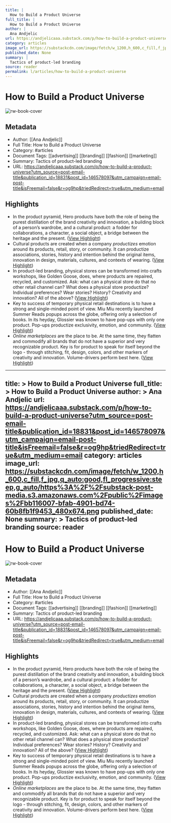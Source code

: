 ```yaml
---
title: |
  How to Build a Product Universe
full_title: |
  How to Build a Product Universe
author: |
  Ana Andjelic
url: https://andjelicaaa.substack.com/p/how-to-build-a-product-universe?utm_source=post-email-title&publication_id=18831&post_id=146578097&utm_campaign=email-post-title&isFreemail=false&r=og9hp&triedRedirect=true&utm_medium=email
category: articles
image_url: https://substackcdn.com/image/fetch/w_1200,h_600,c_fill,f_jpg,q_auto:good,fl_progressive:steep,g_auto/https%3A%2F%2Fsubstack-post-media.s3.amazonaws.com%2Fpublic%2Fimages%2Fbb116007-bfab-4901-bd74-60b8fb1f9453_480x674.png
published_date: None
summary: |
  Tactics of product-led branding
source: reader
permalink: l/articles/how-to-build-a-product-universe
---
```

# How to Build a Product Universe

![rw-book-cover](https://substackcdn.com/image/fetch/w_1200,h_600,c_fill,f_jpg,q_auto:good,fl_progressive:steep,g_auto/https%3A%2F%2Fsubstack-post-media.s3.amazonaws.com%2Fpublic%2Fimages%2Fbb116007-bfab-4901-bd74-60b8fb1f9453_480x674.png)

## Metadata
- Author: [[Ana Andjelic]]
- Full Title: How to Build a Product Universe
- Category: #articles
- Document Tags: [[advertising]] [[branding]] [[fashion]] [[marketing]] 
- Summary: Tactics of product-led branding
- URL: https://andjelicaaa.substack.com/p/how-to-build-a-product-universe?utm_source=post-email-title&publication_id=18831&post_id=146578097&utm_campaign=email-post-title&isFreemail=false&r=og9hp&triedRedirect=true&utm_medium=email

## Highlights
- In the product pyramid, Hero products have both the role of being the purest distillation of the brand creativity and innovation, a building block of a person’s wardrobe, and a cultural product: a fodder for collaborations, a character, a social object, a bridge between the heritage and the present. ([View Highlight](https://read.readwise.io/read/01jd4fgs3cyybjnqjb1aa0yw9e))
- Cultural products are created when a company *productizes* emotion around its products, retail, story, or community. It can productize associations, stories, history and intention behind the original items, innovation in design, materials, cultures, and contexts of wearing. ([View Highlight](https://read.readwise.io/read/01jd4fj34tt5rzvfbm7y4xce1k))
- In product-led branding, physical stores can be transformed into crafts workshops, like Golden Goose, does, where products are repaired, recycled, and customized. Ask: what can a physical store do that no other retail channel can? What does a physical store productize? Individual preferences? Wear stories? History? Creativity and innovation? All of the above? ([View Highlight](https://read.readwise.io/read/01jd4fp2pdhc111kk804py6abb))
- Key to success of temporary physical retail destinations is to have a strong and single-minded point of view. Miu Miu recently launched Summer Reads popups across the globe, offering only a selection of books. In its heyday, Glossier was known to have pop-ups with only one product. Pop-ups productize exclusivity, emotion, and community. ([View Highlight](https://read.readwise.io/read/01jd4fpkfgnqq1js7j6zh4jtwh))
- *Online marketplaces* are the place to be. At the same time, they flatten and commodify all brands that do not have a superior and very recognizable product. Key is for product to speak for itself beyond the logo - through stitching, fit, design, colors, and other markers of creativity and innovation. Volume-drivers perform best here. ([View Highlight](https://read.readwise.io/read/01jd4fqahk4gm94r6grktweep4))


---
title: >
  How to Build a Product Universe
full_title: >
  How to Build a Product Universe
author: >
  Ana Andjelic
url: https://andjelicaaa.substack.com/p/how-to-build-a-product-universe?utm_source=post-email-title&publication_id=18831&post_id=146578097&utm_campaign=email-post-title&isFreemail=false&r=og9hp&triedRedirect=true&utm_medium=email
category: articles
image_url: https://substackcdn.com/image/fetch/w_1200,h_600,c_fill,f_jpg,q_auto:good,fl_progressive:steep,g_auto/https%3A%2F%2Fsubstack-post-media.s3.amazonaws.com%2Fpublic%2Fimages%2Fbb116007-bfab-4901-bd74-60b8fb1f9453_480x674.png
published_date: None
summary: >
  Tactics of product-led branding
source: reader
---
# How to Build a Product Universe

![rw-book-cover](https://substackcdn.com/image/fetch/w_1200,h_600,c_fill,f_jpg,q_auto:good,fl_progressive:steep,g_auto/https%3A%2F%2Fsubstack-post-media.s3.amazonaws.com%2Fpublic%2Fimages%2Fbb116007-bfab-4901-bd74-60b8fb1f9453_480x674.png)

## Metadata
- Author: [[Ana Andjelic]]
- Full Title: How to Build a Product Universe
- Category: #articles
- Document Tags: [[advertising]] [[branding]] [[fashion]] [[marketing]] 
- Summary: Tactics of product-led branding
- URL: https://andjelicaaa.substack.com/p/how-to-build-a-product-universe?utm_source=post-email-title&publication_id=18831&post_id=146578097&utm_campaign=email-post-title&isFreemail=false&r=og9hp&triedRedirect=true&utm_medium=email

## Highlights
- In the product pyramid, Hero products have both the role of being the purest distillation of the brand creativity and innovation, a building block of a person’s wardrobe, and a cultural product: a fodder for collaborations, a character, a social object, a bridge between the heritage and the present. ([View Highlight](https://read.readwise.io/read/01jd4fgs3cyybjnqjb1aa0yw9e))
- Cultural products are created when a company *productizes* emotion around its products, retail, story, or community. It can productize associations, stories, history and intention behind the original items, innovation in design, materials, cultures, and contexts of wearing. ([View Highlight](https://read.readwise.io/read/01jd4fj34tt5rzvfbm7y4xce1k))
- In product-led branding, physical stores can be transformed into crafts workshops, like Golden Goose, does, where products are repaired, recycled, and customized. Ask: what can a physical store do that no other retail channel can? What does a physical store productize? Individual preferences? Wear stories? History? Creativity and innovation? All of the above? ([View Highlight](https://read.readwise.io/read/01jd4fp2pdhc111kk804py6abb))
- Key to success of temporary physical retail destinations is to have a strong and single-minded point of view. Miu Miu recently launched Summer Reads popups across the globe, offering only a selection of books. In its heyday, Glossier was known to have pop-ups with only one product. Pop-ups productize exclusivity, emotion, and community. ([View Highlight](https://read.readwise.io/read/01jd4fpkfgnqq1js7j6zh4jtwh))
- *Online marketplaces* are the place to be. At the same time, they flatten and commodify all brands that do not have a superior and very recognizable product. Key is for product to speak for itself beyond the logo - through stitching, fit, design, colors, and other markers of creativity and innovation. Volume-drivers perform best here. ([View Highlight](https://read.readwise.io/read/01jd4fqahk4gm94r6grktweep4))


